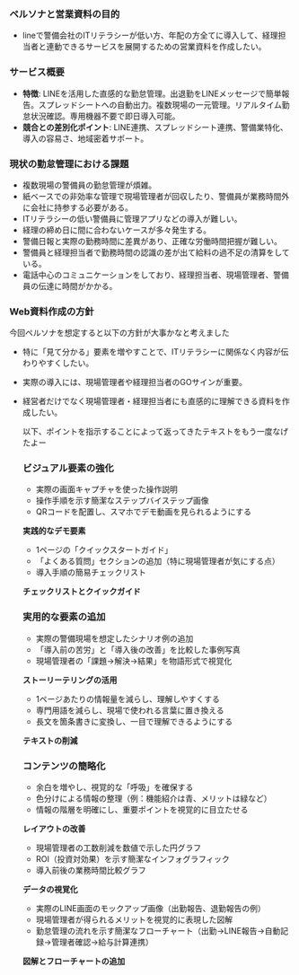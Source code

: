

### ペルソナと営業資料の目的

- lineで警備会社のITリテラシーが低い方、年配の方全てに導入して、経理担当者と連動できるサービスを展開するための営業資料を作成したい。

### サービス概要

- **特徴**: LINEを活用した直感的な勤怠管理。出退勤をLINEメッセージで簡単報告。スプレッドシートへの自動出力。複数現場の一元管理。リアルタイム勤怠状況確認。専用機器不要で即日導入可能。
- **競合との差別化ポイント**: LINE連携、スプレッドシート連携、警備業特化、導入の容易さ、地域密着サポート。

### 現状の勤怠管理における課題

- 複数現場の警備員の勤怠管理が煩雑。
- 紙ベースでの非効率な管理で現場管理者が回収したり、警備員が業務時間外に会社に持参する必要がある。
- ITリテラシーの低い警備員に管理アプリなどの導入が難しい。
- 経理の締め日に間に合わないケースが多々発生する。
- 警備日報と実際の勤務時間に差異があり、正確な労働時間把握が難しい。
- 警備員と経理担当者で勤務時間の認識の差が出て給料の過不足の清算をしている。
- 電話中心のコミュニケーションをしており、経理担当者、現場管理者、警備員の伝達に時間がかかる。


### Web資料作成の方針
今回ペルソナを想定すると以下の方針が大事かなと考えました

- 特に「見て分かる」要素を増やすことで、ITリテラシーに関係なく内容が伝わりやすくしたい。
- 実際の導入には、現場管理者や経理担当者のGOサインが重要。
- 経営者だけでなく現場管理者・経理担当者にも直感的に理解できる資料を作成したい。
    
    以下、ポイントを指示することによって返ってきたテキストをもう一度なげたよー
    

    
    ### ビジュアル要素の強化
    
    - 実際の画面キャプチャを使った操作説明
    - 操作手順を示す簡潔なステップバイステップ画像
    - QRコードを配置し、スマホでデモ動画を見られるようにする
    
    **実践的なデモ要素**
    
    - 1ページの「クイックスタートガイド」
    - 「よくある質問」セクションの追加（特に現場管理者が気にする点）
    - 導入手順の簡易チェックリスト
    
    **チェックリストとクイックガイド**
    
    ### 実用的な要素の追加
    
    - 実際の警備現場を想定したシナリオ例の追加
    - 「導入前の苦労」と「導入後の改善」を比較した事例写真
    - 現場管理者の「課題→解決→結果」を物語形式で視覚化
    
    **ストーリーテリングの活用**
    
    - 1ページあたりの情報量を減らし、理解しやすくする
    - 専門用語を減らし、現場で使われる言葉に置き換える
    - 長文を箇条書きに変換し、一目で理解できるようにする
    
    **テキストの削減**
    
    ### コンテンツの簡略化
    
    - 余白を増やし、視覚的な「呼吸」を確保する
    - 色分けによる情報の整理（例：機能紹介は青、メリットは緑など）
    - 情報の階層を明確にし、重要ポイントを視覚的に目立たせる
    
    **レイアウトの改善**
    
    - 現場管理者の工数削減を数値で示した円グラフ
    - ROI（投資対効果）を示す簡潔なインフォグラフィック
    - 導入前後の業務時間比較グラフ
    
    **データの視覚化**
    
    - 実際のLINE画面のモックアップ画像（出勤報告、退勤報告の例）
    - 現場管理者が得られるメリットを視覚的に表現した図解
    - 勤怠管理の流れを示す簡潔なフローチャート（出勤→LINE報告→自動記録→管理者確認→給与計算連携）
    
    **図解とフローチャートの追加**
